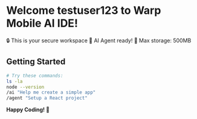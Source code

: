 # Welcome testuser123 to Warp Mobile AI IDE!

🔒 This is your secure workspace
🤖 AI Agent ready!
📁 Max storage: 500MB

## Getting Started
```bash
# Try these commands:
ls -la
node --version
/ai "Help me create a simple app"
/agent "Setup a React project"
```

**Happy Coding! 🚀**